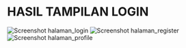 # HASIL TAMPILAN LOGIN

![Screenshot halaman_login](image/01.jpg)
![Screenshot halaman_register](image/02.jpg)
![Screenshot halaman_profile](image/03.jpg)
